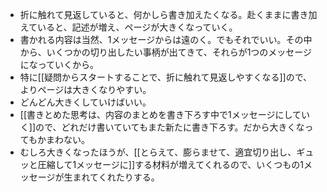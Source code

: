 - 折に触れて見返していると、何かしら書き加えたくなる。赴くままに書き加えていると、記述が増え、ページが大きくなっていく。
- 書かれる内容は当然、1メッセージからは遠のく。でもそれでいい。その中から、いくつかの切り出したい事柄が出てきて、それらが1つのメッセージになっていくから。
- 特に[[疑問からスタートすることで、折に触れて見返しやすくなる]]ので、よりページは大きくなりやすい。
- どんどん大きくしていけばいい。
- [[書きとめた思考は、内容のまとめを書き下ろす中で1メッセージにしていく]]ので、どれだけ書いていてもまた新たに書き下ろす。だから大きくなってもかまわない。
- むしろ大きくなったほうが、[[とらえて、膨らませて、適宜切り出し、ギュッと圧縮して1メッセージに]]する材料が増えてくれるので、いくつもの1メッセージが生まれてくれたりする。